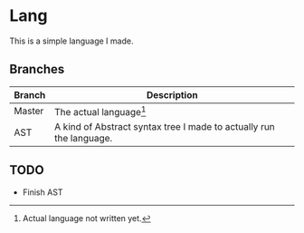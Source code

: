 # Lang
This is a simple language I made.
## Branches
| Branch | Description |
| ----------- | ----------- |
| Master | The actual language[^1] |
| AST | A kind of Abstract syntax tree I made to actually run the language. |

[^1]: Actual language not written yet.

## TODO
- Finish AST
